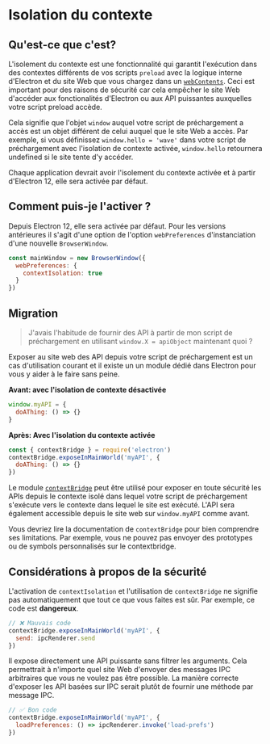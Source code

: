 # Isolation du contexte

## Qu'est-ce que c'est?

L'isolement du contexte est une fonctionnalité qui garantit l'exécution dans des contextes différents de vos scripts `preload` avec la logique interne d'Electron et du site Web que vous chargez dans un [`webContents`](../api/web-contents.md).  Ceci est important pour des raisons de sécurité car cela empêcher le site Web d'accéder aux fonctionalités d'Electron ou aux API puissantes auxquelles votre script preload accède.

Cela signifie que l'objet `window` auquel votre script de préchargement a accès est un objet différent de celui auquel que le site Web a accès.  Par exemple, si vous définissez `window.hello = 'wave'` dans votre script de préchargement avec l'isolation de contexte activée, `window.hello` retournera undefined si le site tente d'y accéder.

Chaque application devrait avoir l'isolement du contexte activée et à partir d'Electron 12, elle sera activée par défaut.

## Comment puis-je l'activer ?

Depuis Electron 12, elle sera activée par défaut. Pour les versions antérieures il s'agit d'une option de l'option `webPreferences` d'instanciation d'une nouvelle `BrowserWindow`.

```javascript
const mainWindow = new BrowserWindow({
  webPreferences: {
    contextIsolation: true
  }
})
```

## Migration

> J'avais l'habitude de fournir des API à partir de mon script de préchargement en utilisant `window.X = apiObject` maintenant quoi ?

Exposer au site web des API depuis votre script de préchargement est un cas d'utilisation courant et il existe un un module dédié dans Electron pour vous y aider à le faire sans peine.

**Avant: avec l'isolation de contexte désactivée**

```javascript
window.myAPI = {
  doAThing: () => {}
}
```

**Après: Avec l'isolation du contexte activée**

```javascript
const { contextBridge } = require('electron')
contextBridge.exposeInMainWorld('myAPI', {
  doAThing: () => {}
})
```

Le module [`contextBridge`](../api/context-bridge.md) peut être utilisé pour exposer en toute sécurité les APIs depuis le contexte isolé dans lequel votre script de préchargement s'exécute vers le contexte dans lequel le site est exécuté. L'API sera également accessible depuis le site web sur `window.myAPI` comme avant.

Vous devriez lire la documentation de `contextBridge` pour bien comprendre ses limitations.  Par exemple, vous ne pouvez pas envoyer des prototypes ou de symbols personnalisés sur le contextbridge.

## Considérations à propos de la sécurité

L'activation de `contextIsolation` et l'utilisation de `contextBridge` ne signifie pas automatiquement que tout ce que vous faites est sûr.  Par exemple, ce code est **dangereux**.

```javascript
// ❌ Mauvais code
contextBridge.exposeInMainWorld('myAPI', {
  send: ipcRenderer.send
})
```

Il expose directement une API puissante sans filtrer les arguments. Cela permettrait à n'importe quel site Web d'envoyer des messages IPC arbitraires que vous ne voulez pas être possible. La manière correcte d'exposer les API basées sur IPC serait plutôt de fournir une méthode par message IPC.

```javascript
// ✅ Bon code
contextBridge.exposeInMainWorld('myAPI', {
  loadPreferences: () => ipcRenderer.invoke('load-prefs')
})
```

